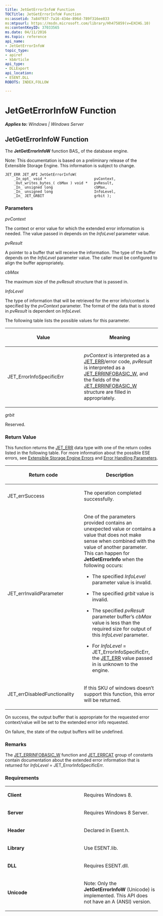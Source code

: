 ```yaml
---
title: JetGetErrorInfoW Function
TOCTitle: JetGetErrorInfoW Function
ms:assetid: 7a84f937-7a16-434e-896d-789f316ee833
ms:mtpsurl: https://msdn.microsoft.com/library/Hh475859(v=EXCHG.10)
ms:contentKeyID: 37033565
ms.date: 04/11/2016
ms.topic: reference
api_name: 
- JetGetErrorInfoW
topic_type: 
- apiref
- kbArticle
api_type: 
- DLLExport
api_location: 
- ESENT.DLL
ROBOTS: INDEX,FOLLOW

---
```


# JetGetErrorInfoW Function


_**Applies to:** Windows | Windows Server_

## JetGetErrorInfoW Function

The **JetGetErrorInfoW** function BAS_ of the database engine.

Note: This documentation is based on a preliminary release of the Extensible Storage Engine. This information is subject to change.

    JET_ERR JET_API JetGetErrorInfoW( 
        _In_opt_ void *                      pvContext, 
        _Out_writes_bytes_( cbMax ) void *   pvResult, 
        _In_ unsigned long                   cbMax, 
        _In_ unsigned long                   InfoLevel, 
        _In_ JET_GRBIT                       grbit );

### Parameters

*pvContext*

The context or error value for which the extended error information is needed. The value passed in depends on the *InfoLevel* parameter value.

*pvResult*

A pointer to a buffer that will receive the information. The type of the buffer depends on the *InfoLevel* parameter value. The caller must be configured to align the buffer appropriately.

*cbMax*

The maximum size of the *pvResult* structure that is passed in.

*InfoLevel*

The type of information that will be retrieved for the error info/context is specified by the *pvContext* parameter. The format of the data that is stored in *pvResult* is dependent on *InfoLevel*.

The following table lists the possible values for this parameter.

<table>
<colgroup>
<col style="width: 50%" />
<col style="width: 50%" />
</colgroup>
<thead>
<tr class="header">
<th><p>Value</p></th>
<th><p>Meaning</p></th>
</tr>
</thead>
<tbody>
<tr class="odd">
<td><p>JET_ErrorInfoSpecificErr</p></td>
<td><p><em>pvContext</em> is interpreted as a <a href="gg269297(v=exchg.10).md">JET_ERR</a>/error code, <em>pvResult</em> is interpreted as a <a href="hh475861(v=exchg.10).md">JET_ERRINFOBASIC_W</a>, and the fields of the <a href="hh475861(v=exchg.10).md">JET_ERRINFOBASIC_W</a> structure are filled in appropriately.</p></td>
</tr>
</tbody>
</table>


*grbit*

Reserved.

### Return Value

This function returns the [JET_ERR](gg269297\(v=exchg.10\).md) data type with one of the return codes listed in the following table. For more information about the possible ESE errors, see [Extensible Storage Engine Errors](gg269184\(v=exchg.10\).md) and [Error Handling Parameters](gg269173\(v=exchg.10\).md).

<table>
<colgroup>
<col style="width: 50%" />
<col style="width: 50%" />
</colgroup>
<thead>
<tr class="header">
<th><p>Return code</p></th>
<th><p>Description</p></th>
</tr>
</thead>
<tbody>
<tr class="odd">
<td><p>JET_errSuccess</p></td>
<td><p>The operation completed successfully.</p></td>
</tr>
<tr class="even">
<td><p>JET_errInvalidParameter</p></td>
<td><p>One of the parameters provided contains an unexpected value or contains a value that does not make sense when combined with the value of another parameter. This can happen for <strong>JetGetErrorInfo</strong> when the following occurs:</p>
<ul>
<li><p>The specified <em>InfoLevel</em> parameter value is invalid.</p></li>
<li><p>The specified <em>grbit</em> value is invalid.</p></li>
<li><p>The specified <em>pvResult</em> parameter buffer’s <em>cbMax</em> value is less than the required size for output of this <em>InfoLevel</em> parameter.</p></li>
<li><p>For <em>InfoLevel</em> = JET_ErrorInfoSpecificErr, the <a href="gg294092(v=exchg.10).md">JET_ERR</a> value passed in is unknown to the engine.</p></li>
</ul></td>
</tr>
<tr class="odd">
<td><p>JET_errDisabledFunctionality</p></td>
<td><p>If this SKU of windows doesn’t support this function, this error will be returned.</p></td>
</tr>
</tbody>
</table>


On success, the output buffer that is appropriate for the requested error context/value will be set to the extended error info requested.

On failure, the state of the output buffers will be undefined.

### Remarks

The [JET_ERRINFOBASIC_W](hh475861\(v=exchg.10\).md) function and [JET_ERRCAT](hh475860\(v=exchg.10\).md) group of constants contain documentation about the extended error information that is returned for *InfoLevel* = JET_ErrorInfoSpecificErr.

### Requirements

<table>
<colgroup>
<col style="width: 50%" />
<col style="width: 50%" />
</colgroup>
<tbody>
<tr class="odd">
<td><p><strong>Client</strong></p></td>
<td><p>Requires Windows 8.</p></td>
</tr>
<tr class="even">
<td><p><strong>Server</strong></p></td>
<td><p>Requires Windows 8 Server.</p></td>
</tr>
<tr class="odd">
<td><p><strong>Header</strong></p></td>
<td><p>Declared in Esent.h.</p></td>
</tr>
<tr class="even">
<td><p><strong>Library</strong></p></td>
<td><p>Use ESENT.lib.</p></td>
</tr>
<tr class="odd">
<td><p><strong>DLL</strong></p></td>
<td><p>Requires ESENT.dll.</p></td>
</tr>
<tr class="even">
<td><p><strong>Unicode</strong></p></td>
<td><p>Note: Only the <strong>JetGetErrorInfoW</strong> (Unicode) is implemented. This API does not have an A (ANSI) version.</p></td>
</tr>
</tbody>
</table>

